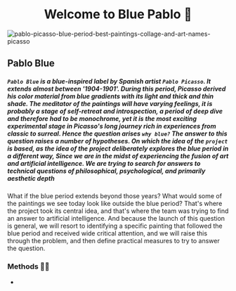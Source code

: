 

<h1 align="center">Welcome to Blue Pablo 👋</h1>

![pablo-picasso-blue-period-best-paintings-collage-and-art-names-picasso](https://user-images.githubusercontent.com/66702376/138366332-ec70a2d4-a10d-487f-a374-30002ff8251a.jpg)


##  Pablo Blue

##### `Pablo Blue` is a blue-inspired label by Spanish artist `Pablo Picasso`. It extends almost between '1904-1901'. During this period, Picasso derived his color material from blue gradients with its light and thick and thin shade. The meditator of the paintings will have varying feelings, it is probably a stage of self-retreat and introspection, a period of deep dive and therefore had to be monochrome, yet it is the most exciting experimental stage in Picasso's long journey rich in experiences from classic to surreal. Hence the question arises `why blue?` The answer to this question raises a number of hypotheses. On which the idea of ​​the `project` is based, as the idea of ​​the project deliberately explores the blue period in a different way, Since we are in the midst of experiencing the fusion of art and artificial intelligence. We are trying to search for answers to technical questions of philosophical, psychological, and primarily aesthetic depth
What if the blue period extends beyond those years? What would some of the paintings we see today look like outside the blue period? That's where the project took its central idea, and that's where the team was trying to find an answer to artificial intelligence.
And because the launch of this question is general, we will resort to identifying a specific painting that followed the blue period and received wide critical attention, and we will raise this through the problem, and then define practical measures to try to answer the question.



### Methods 🦾✨
* 



